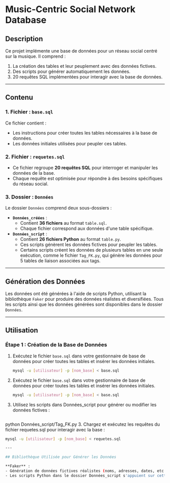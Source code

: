 # Music-Centric Social Network Database

## Description
Ce projet implémente une base de données pour un réseau social centré sur la musique. Il comprend :
1. La création des tables et leur peuplement avec des données fictives.
2. Des scripts pour générer automatiquement les données.
3. 20 requêtes SQL implémentées pour interagir avec la base de données.

---

## Contenu

### 1. **Fichier : `base.sql`**
Ce fichier contient :
- Les instructions pour créer toutes les tables nécessaires à la base de données.
- Les données initiales utilisées pour peupler ces tables.

### 2. **Fichier : `requetes.sql`**
- Ce fichier regroupe **20 requêtes SQL** pour interroger et manipuler les données de la base.
- Chaque requête est optimisée pour répondre à des besoins spécifiques du réseau social.

### 3. **Dossier : `Données`**
Le dossier `Données` comprend deux sous-dossiers :
- **`Données_créées`** :
  - Contient **36 fichiers** au format `table.sql`.
  - Chaque fichier correspond aux données d'une table spécifique.
- **`Données_script`** :
  - Contient **26 fichiers Python** au format `table.py`.
  - Ces scripts génèrent les données fictives pour peupler les tables.
  - Certains scripts créent les données de plusieurs tables en une seule exécution, comme le fichier `Tag_FK.py`, qui génère les données pour 5 tables de liaison associées aux tags.

---

## Génération des Données

Les données ont été générées à l'aide de scripts Python, utilisant la bibliothèque `Faker` pour produire des données réalistes et diversifiées. Tous les scripts ainsi que les données générées sont disponibles dans le dossier `Données`.

---

## Utilisation

### Étape 1 : Création de la Base de Données
1. Exécutez le fichier `base.sql` dans votre gestionnaire de base de données pour créer toutes les tables et insérer les données initiales.
   ```bash
   mysql -u [utilisateur] -p [nom_base] < base.sql

1. Exécutez le fichier `base.sql` dans votre gestionnaire de base de données pour créer toutes les tables et insérer les données initiales.
   ```bash
   mysql -u [utilisateur] -p [nom_base] < base.sql


2. Utilisez les scripts dans Données_script pour générer ou modifier les données fictives :
   ```bash
  python Données_script/Tag_FK.py
3. Chargez et exécutez les requêtes du fichier requetes.sql pour interagir avec la base : 
   ```bash
   mysql -u [utilisateur] -p [nom_base] < requetes.sql

--- 

## Bibliothèque Utilisée pour Générer les Données

**Faker** :
- Génération de données fictives réalistes (noms, adresses, dates, etc.).
- Les scripts Python dans le dossier Données_script s'appuient sur cette bibliothèque.
